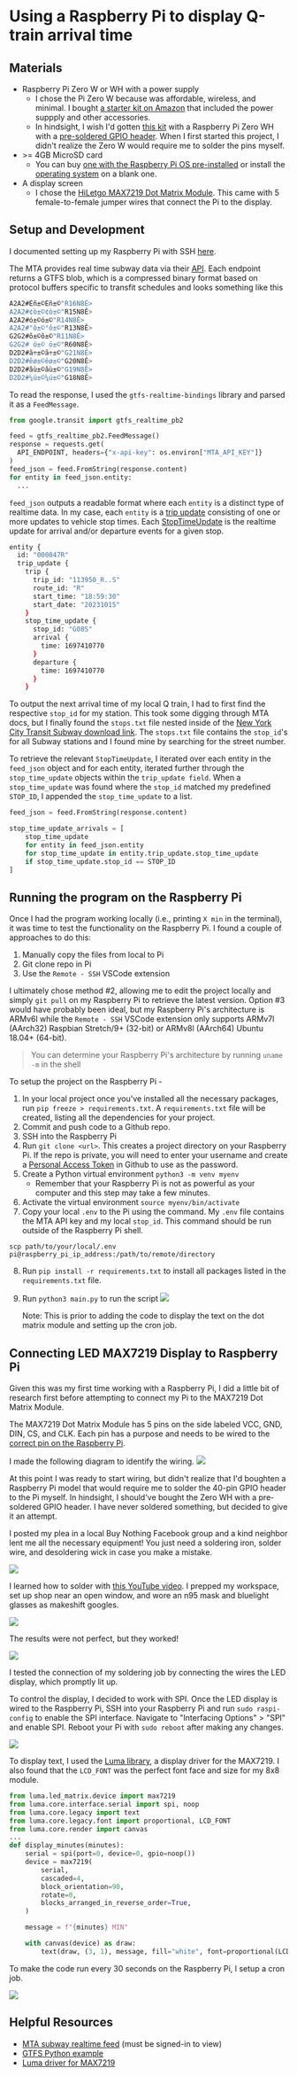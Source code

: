 # Using a Raspberry Pi to display Q-train arrival time

## Materials

- Raspberry Pi Zero W or WH with a power supply
  - I chose the Pi Zero W because was affordable, wireless, and minimal. I bought [a starter kit on Amazon](https://www.amazon.com/gp/product/B0748MBFTS/ref=ppx_yo_dt_b_search_asin_title?ie=UTF8&psc=1) that included the power suppply and other accessories.
  - In hindsight, I wish I'd gotten [this kit](https://www.amazon.com/DIGISHUO-Pi-Zero-WH-Pre-Soldered/dp/B0BWT2CBJT/ref=sr_1_6?crid=ZA9CDEWRLORW&keywords=raspberry%2Bpi%2Bzero%2Bwh&qid=1697548570&sprefix=raspberry%2Bpi%2Bzero%2Bwh%2Caps%2C108&sr=8-6&ufe=app_do%3Aamzn1.fos.006c50ae-5d4c-4777-9bc0-4513d670b6bc&th=1) with a Raspberry Pi Zero WH with a [pre-soldered GPIO header](https://www.adafruit.com/product/3708). When I first started this project, I didn't realize the Zero W would require me to solder the pins myself.
- \>= 4GB MicroSD card
  - You can buy [one with the Raspberry Pi OS pre-installed](https://www.amazon.com/gp/product/B09VG5M4WV/ref=ppx_yo_dt_b_search_asin_title?ie=UTF8&psc=1) or install the [operating system](https://www.raspberrypi.com/software/) on a blank one.
- A display screen
  - I chose the [HiLetgo MAX7219 Dot Matrix Module](https://www.amazon.com/gp/product/B07FFV537V/ref=ppx_yo_dt_b_search_asin_title?ie=UTF8&psc=1). This came with 5 female-to-female jumper wires that connect the Pi to the display.

## Setup and Development

I documented setting up my Raspberry Pi with SSH [here](setup.md).

The MTA provides real time subway data via their [API](https://api.mta.info/#/subwayRealTimeFeeds). Each endpoint returns a GTFS blob, which is a compressed binary format based on protocol buffers specific to transfit schedules and looks something like this

```bash
A2A2#Èñ±©Èñ±©"R16N8Ê>
A2A2#¢ò±©¢ò±©"R15N8Ê>
A2A2#ó±©ó±©"R14N8Ê>
A2A2#°ô±©°ô±©"R13N8Ê>
G2G2#õ±©õ±©"R11N8Ê>
G2G2# ö±© ö±©"R60N8Ê>
D2D2#ã÷±©ã÷±©"G21N8Ê>
D2D2#êø±©êø±©"G20N8Ê>
D2D2#âù±©âù±©"G19N8Ê>
D2D2#¼ú±©¼ú±©"G18N8Ê>
```

To read the response, I used the `gtfs-realtime-bindings` library and parsed it as a `FeedMessage`.

```python
from google.transit import gtfs_realtime_pb2

feed = gtfs_realtime_pb2.FeedMessage()
response = requests.get(
  API_ENDPOINT, headers={"x-api-key": os.environ["MTA_API_KEY"]}
)
feed_json = feed.FromString(response.content)
for entity in feed_json.entity:
  ...

```

`feed_json` outputs a readable format where each `entity` is a distinct type of realtime data. In my case, each `entity` is a [trip update](https://developers.google.com/transit/gtfs-realtime/guides/trip-updates) consisting of one or more updates to vehicle stop times. Each [StopTimeUpdate](https://developers.google.com/transit/gtfs-realtime/reference#message-stoptimeupdate) is the realtime update for arrival and/or departure events for a given stop.

```bash
entity {
  id: "000047R"
  trip_update {
    trip {
      trip_id: "113950_R..S"
      route_id: "R"
      start_time: "18:59:30"
      start_date: "20231015"
    }
    stop_time_update {
      stop_id: "G08S"
      arrival {
        time: 1697410770
      }
      departure {
        time: 1697410770
      }
    }
```

To output the next arrival time of my local Q train, I had to first find the respective `stop_id` for my station. This took some digging through MTA docs, but I finally found the `stops.txt` file nested inside of the [New York City Transit Subway download link](http://web.mta.info/developers/data/nyct/subway/google_transit.zip). The `stops.txt` file contains the `stop_id`'s for all Subway stations and I found mine by searching for the street number.

To retrieve the relevant `StopTimeUpdate`, I iterated over each entity in the `feed_json` object and for each entity, iterated further through the `stop_time_update` objects within the `trip_update field`. When a `stop_time_update` was found where the `stop_id` matched my predefined `STOP_ID`, I appended the `stop_time_update` to a list.

```python
feed_json = feed.FromString(response.content)

stop_time_update_arrivals = [
    stop_time_update
    for entity in feed_json.entity
    for stop_time_update in entity.trip_update.stop_time_update
    if stop_time_update.stop_id == STOP_ID
]
```

## Running the program on the Raspberry Pi

Once I had the program working locally (i.e., printing `X min` in the terminal), it was time to test the functionality on the Raspberry Pi. I found a couple of approaches to do this:

1. Manually copy the files from local to Pi
2. Git clone repo in Pi
3. Use the `Remote - SSH` VSCode extension

I ultimately chose method #2, allowing me to edit the project locally and simply `git pull` on my Raspberry Pi to retrieve the latest version. Option #3 would have probably been ideal, but my Raspberry Pi's architecture is ARMv6l while the `Remote - SSH` VSCode extension only supports ARMv7l (AArch32) Raspbian Stretch/9+ (32-bit) or ARMv8l (AArch64) Ubuntu 18.04+ (64-bit).

> You can determine your Raspberry Pi's architecture by running `uname -m` in the shell

To setup the project on the Raspberry Pi -

1. In your local project once you've installed all the necessary packages, run `pip freeze > requirements.txt`. A `requirements.txt` file will be created, listing all the dependencies for your project.
2. Commit and push code to a Github repo.
3. SSH into the Raspberry Pi
4. Run `git clone <url>`. This creates a project directory on your Raspberry Pi. If the repo is private, you will need to enter your username and create a [Personal Access Token](https://docs.github.com/en/authentication/keeping-your-account-and-data-secure/managing-your-personal-access-tokens#creating-a-personal-access-token-classic) in Github to use as the password.
5. Create a Python virtual environment `python3 -m venv myenv`
   - Remember that your Raspberry Pi is not as powerful as your computer and this step may take a few minutes.
6. Activate the virtual environment `source myenv/bin/activate`
7. Copy your local `.env` to the Pi using the command. My `.env` file contains the MTA API key and my local `stop_id`. This command should be run outside of the Raspberry Pi shell.

```
scp path/to/your/local/.env pi@raspberry_pi_ip_address:/path/to/remote/directory
```

8. Run `pip install -r requirements.txt` to install all packages listed in the `requirements.txt` file.
9. Run `python3 main.py` to run the script
   ![](assets/2_min_print.png)

   Note: This is prior to adding the code to display the text on the dot matrix module and setting up the cron job.

## Connecting LED MAX7219 Display to Raspberry Pi

Given this was my first time working with a Raspberry Pi, I did a little bit of research first before attempting to connect my Pi to the MAX7219 Dot Matrix Module.

The MAX7219 Dot Matrix Module has 5 pins on the side labeled VCC, GND, DIN, CS, and CLK. Each pin has a purpose and needs to be wired to the [correct pin on the Raspberry Pi](https://pinout.xyz/pinout/pin19_gpio10/).

I made the following diagram to identify the wiring.
![](assets/pin_diagram.jpg)

At this point I was ready to start wiring, but didn't realize that I'd boughten a Raspberry Pi model that would require me to solder the 40-pin GPIO header to the Pi myself. In hindsight, I should've bought the Zero WH with a pre-soldered GPIO header. I have never soldered something, but decided to give it an attempt.

I posted my plea in a local Buy Nothing Facebook group and a kind neighbor lent me all the necessary equipment! You just need a soldering iron, solder wire, and desoldering wick in case you make a mistake.

![](assets/borrow_message.png)

I learned how to solder with [this YouTube video](https://www.youtube.com/watch?v=8Z-2wPWGnqE). I prepped my workspace, set up shop near an open window, and wore an n95 mask and bluelight glasses as makeshift googles.

![](assets/soldering_materials.JPG)

The results were not perfect, but they worked!

![](assets/soldering.jpeg)

I tested the connection of my soldering job by connecting the wires the LED display, which promptly lit up.

To control the display, I decided to work with SPI. Once the LED display is wired to the Raspberry Pi, SSH into your Raspberry Pi and run `sudo raspi-config` to enable the SPI interface. Navigate to "Interfacing Options" > "SPI" and enable SPI. Reboot your Pi with `sudo reboot` after making any changes.

![](assets/spi_config.png)

To display text, I used the [Luma library](https://luma-led-matrix.readthedocs.io/en/latest/python-usage.html#x8-led-matrices), a display driver for the MAX7219. I also found that the `LCD_FONT` was the perfect font face and size for my 8x8 module.

```python
from luma.led_matrix.device import max7219
from luma.core.interface.serial import spi, noop
from luma.core.legacy import text
from luma.core.legacy.font import proportional, LCD_FONT
from luma.core.render import canvas
...
def display_minutes(minutes):
    serial = spi(port=0, device=0, gpio=noop())
    device = max7219(
        serial,
        cascaded=4,
        block_orientation=90,
        rotate=0,
        blocks_arranged_in_reverse_order=True,
    )

    message = f"{minutes} MIN"

    with canvas(device) as draw:
        text(draw, (3, 1), message, fill="white", font=proportional(LCD_FONT))
```

To make the code run every 30 seconds on the Raspberry Pi, I setup a cron job.

![](assets/changing_time.gif)

## Helpful Resources

- [MTA subway realtime feed](https://api.mta.info/#/subwayRealTimeFeeds) (must be signed-in to view)
- [GTFS Python example](https://developers.google.com/transit/gtfs-realtime/examples/python-sample)
- [Luma driver for MAX7219](https://luma-led-matrix.readthedocs.io/en/latest/python-usage.html#x8-led-matrices)
